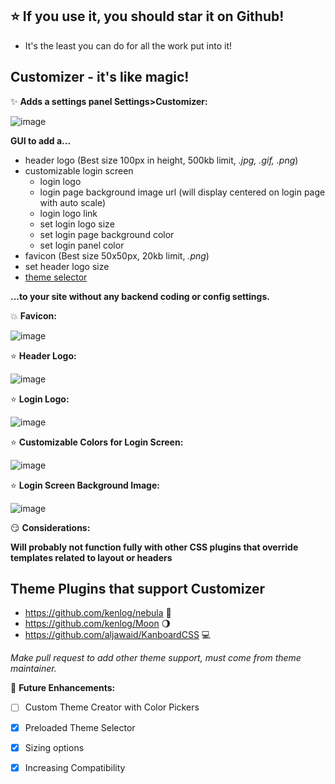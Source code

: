 ## :star: If you use it, you should star it on Github! 
- It's the least you can do for all the work put into it!

Customizer - it's like magic!
----------

:sparkles:	**Adds a settings panel Settings>Customizer:**

![image](https://user-images.githubusercontent.com/26339368/47381691-9b2fac80-d6ce-11e8-9cdd-c915f8686c35.png)

**GUI to add a...**

* header logo (Best size 100px in height, 500kb limit, *.jpg, .gif, .png*)
* customizable login screen
  * login logo
  * login page background image url (will display centered on login page with auto scale)
  * login logo link
  * set login logo size
  * set login page background color
  * set login panel color
* favicon (Best size 50x50px, 20kb limit, *.png*)
* set header logo size
* [theme selector](https://github.com/creecros/Customizer/blob/master/Assets/css/README.md)


**...to your site without any backend coding or config settings.**

:boom:	**Favicon:**

![image](https://user-images.githubusercontent.com/26339368/47174055-a43f0900-d2dd-11e8-9932-430e11b74fea.png)


:star:  **Header Logo:**

![image](https://user-images.githubusercontent.com/26339368/47369113-f9e62d80-d6b0-11e8-90e0-974c31b4b535.png)

:star:  **Login Logo:**

![image](https://user-images.githubusercontent.com/26339368/47368502-c0f98900-d6af-11e8-8b20-2116a37c66f5.png)

:star:  **Customizable Colors for Login Screen:**

![image](https://user-images.githubusercontent.com/26339368/47381801-d631e000-d6ce-11e8-9953-6b2342525cac.png)

:star:  **Login Screen Background Image:**

![image](https://user-images.githubusercontent.com/26339368/47368889-7e847c00-d6b0-11e8-8d9c-d10c2cbd00bd.png)

:smirk:	**Considerations:**

**Will probably not function fully with other CSS plugins that override templates related to layout or headers**

## Theme Plugins that support Customizer
   * https://github.com/kenlog/nebula :dash:
   * https://github.com/kenlog/Moon :waning_gibbous_moon:
   * https://github.com/aljawaid/KanboardCSS :computer:

*Make pull request to add other theme support, must come from theme maintainer.*

:lollipop: **Future Enhancements:**

- [ ] Custom Theme Creator with Color Pickers
- [x] Preloaded Theme Selector
- [x] Sizing options
- [x] Increasing Compatibility

